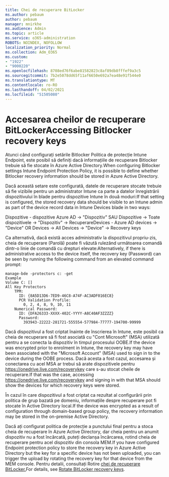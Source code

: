 ```yaml
---
title: Chei de recuperare BitLocker
ms.author: pebaum
author: pebaum
manager: mnirkhe
ms.audience: Admin
ms.topic: article
ms.service: o365-administration
ROBOTS: NOINDEX, NOFOLLOW
localization_priority: Normal
ms.collection: Adm_O365
ms.custom:
- "1922"
- "9000220"
ms.openlocfilehash: 8708ed76f6abe81582823c8af89db8fffef9a3c5
ms.sourcegitcommit: 7b2e5078dd65f11af6650e692a7ea48e91f544e0
ms.translationtype: MT
ms.contentlocale: ro-RO
ms.lasthandoff: 04/02/2021
ms.locfileid: "51505080"
---
```

# <a name="accessing-bitlocker-recovery-keys"></a><span data-ttu-id="e5e7f-102">Accesarea cheilor de recuperare BitLocker</span><span class="sxs-lookup"><span data-stu-id="e5e7f-102">Accessing Bitlocker recovery keys</span></span>

<span data-ttu-id="e5e7f-103">Atunci când configurați setările Bitlocker Politica de protecție Intune Endpoint, este posibil să definiți dacă informațiile de recuperare Bitlocker trebuie să fie stocate în Azure Active Directory.</span><span class="sxs-lookup"><span data-stu-id="e5e7f-103">When configuring Bitlocker settings Intune Endpoint Protection Policy, it is possible to define whether Bitlocker recovery information should be stored in Azure Active Directory.</span></span>

<span data-ttu-id="e5e7f-104">Dacă această setare este configurată, datele de recuperare stocate trebuie să fie vizibile pentru un administrator Intune ca parte a datelor înregistrării dispozitivului în blade pentru dispozitive Intune în două moduri:</span><span class="sxs-lookup"><span data-stu-id="e5e7f-104">If that setting is configured, the stored recovery data should be visible to an Intune admin as part of the device record data in Intune Devices blade in two ways:</span></span>

<span data-ttu-id="e5e7f-105">Dispozitive - dispozitive Azure AD -> "Dispozitiv" SAU Dispozitive -> Toate dispozitivele -> "Dispozitiv" -> Recuperare</span><span class="sxs-lookup"><span data-stu-id="e5e7f-105">Devices - Azure AD devices -> "Device"  OR Devices -> All Devices -> "Device" -> Recovery keys</span></span>

<span data-ttu-id="e5e7f-106">Ca alternativă, dacă există acces administrativ la dispozitivul propriu-zis, cheia de recuperare (Parolă) poate fi văzută rulezând următoarea comandă dintr-o linie de comandă cu drepturi elevate:</span><span class="sxs-lookup"><span data-stu-id="e5e7f-106">Alternatively, if there is administrative access to the device itself, the recovery key (Password) can be seen by running the following command from an elevated command prompt:</span></span>

```
manage-bde -protectors c: -get
Example
Volume C: []
All Key Protectors
    TPM:
      ID: {8A5D13D6-7ED9-46C8-A74F-AC3ADF016EC8}
      PCR Validation Profile:
        0, 2, 4, 8, 9, 10, 11
    Numerical Password:
      ID: {DFA26333-XXXX-402C-YYYY-A8C40AF3ZZZZ}
      Password:
        393943-22222-281721-555554-577984-77777-194700-99999
```
<span data-ttu-id="e5e7f-107">Dacă dispozitivul a fost criptat înainte de înscrierea în Intune, este posibil ca cheia de recuperare să fi fost asociată cu "Cont Microsoft" (MSA) utilizată pentru a se conecta la dispozitiv în timpul procesului OOBE.</span><span class="sxs-lookup"><span data-stu-id="e5e7f-107">If the device was encrypted prior to enrolment in Intune, the recovery key may have been associated with the "Microsoft Account" (MSA) used to sign in to the device during the OOBE process.</span></span> <span data-ttu-id="e5e7f-108">Dacă acesta a fost cazul, accesarea și conectarea cu acel MSA ar trebui să arate dispozitivele pentru  https://onedrive.live.com/recoverykey care s-au stocat cheile de recuperare.</span><span class="sxs-lookup"><span data-stu-id="e5e7f-108">If that was the case, accessing  https://onedrive.live.com/recoverykey and signing in with that MSA should show the devices for which recovery keys were stored.</span></span>
 
<span data-ttu-id="e5e7f-109">În cazul în care dispozitivul a fost criptat ca rezultat al configurării prin politica de grup bazată pe domeniu, informațiile despre recuperare pot fi stocate în Active Directory local.</span><span class="sxs-lookup"><span data-stu-id="e5e7f-109">If the device was encrypted as a result of configuration through domain-based group policy, the recovery information may be stored in the on-premise Active Directory.</span></span>

<span data-ttu-id="e5e7f-110">Dacă ați configurat politica de protecție a punctului final pentru a stoca cheia de recuperare în Azure Active Directory, dar cheia pentru un anumit dispozitiv nu a fost încărcată, puteți declanșa încărcarea, rotind cheia de recuperare pentru acel dispozitiv din consola MEM.</span><span class="sxs-lookup"><span data-stu-id="e5e7f-110">If you have configured Endpoint protection policy to store the recovery key in Azure Active Directory but the key for a specific device has not been uploaded, you can trigger the upload by rotating the recovery key for that device from the MEM console.</span></span> <span data-ttu-id="e5e7f-111">Pentru detalii, consultați Rotire [chei de recuperare BitLocker.](https://docs.microsoft.com/mem/intune/protect/encrypt-devices#view-details-for-recovery-keys)</span><span class="sxs-lookup"><span data-stu-id="e5e7f-111">For details, see [Rotate BitLocker recovery keys](https://docs.microsoft.com/mem/intune/protect/encrypt-devices#view-details-for-recovery-keys).</span></span>

